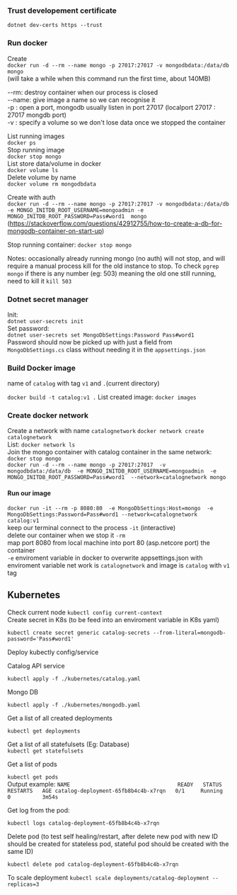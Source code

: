 ### Trust developement certificate
`
dotnet dev-certs https --trust
`

### Run docker  
Create  
`
docker run -d --rm --name mongo -p 27017:27017 -v mongodbdata:/data/db mongo
`  
(will take a while when this command run the first time, about 140MB)    

--rm: destroy container when our process is closed  
--name: give image a name so we can recognise it    
-p : open a port, mongodb usually listen in port 27017
(localport 27017 : 27017 mongdb port)   
-v : specify a volume so we don't lose data once we stopped 
the container

List running images     
`
docker ps   
`   
Stop running image  
`
docker stop mongo
`   
List store data/volume in docker    
`
docker volume ls
`   
Delete volume by name   
`
docker volume rm mongodbdata
`   

Create with auth    
`
docker run -d --rm --name mongo -p 27017:27017 -v mongodbdata:/data/db 
-e MONGO_INITDB_ROOT_USERNAME=mongoadmin
-e MONGO_INITDB_ROOT_PASSWORD=Pass#word1 
mongo
`   
(https://stackoverflow.com/questions/42912755/how-to-create-a-db-for-mongodb-container-on-start-up)

Stop running container:
`
docker stop mongo
`   
    
Notes: occasionally already running mongo (no auth) will not stop, and will require a manual process kill
for the old instance to stop. To check
`
pgrep mongo
`
if there is any number (eg: 503) meaning the old one still running, need to kill it
`kill 503`
    

### Dotnet secret manager
Init:   
`
dotnet user-secrets init
`   
Set password:   
`
dotnet user-secrets set MongoDbSettings:Password Pass#word1
`   
Password should now be picked up with just a field from `MongoDbSettings.cs` class 
without needing it in the `appsettings.json`    

### Build Docker image
name of `catalog` with tag `v1` and `.`(current directory)		

`
docker build -t catalog:v1 .
`
List created image: `docker images`


### Create docker network
Create a network with name `catalognetwork`
`
docker network create catalognetwork
`   	
List: 
`
docker network ls
`	
Join the mongo container with catalog container in the same network:    
`
docker stop mongo
`   
`
docker run -d --rm --name mongo -p 27017:27017 
-v mongodbdata:/data/db 
-e MONGO_INITDB_ROOT_USERNAME=mongoadmin 
-e MONGO_INITDB_ROOT_PASSWORD=Pass#word1 
--network=catalognetwork
mongo
`   
#### Run our image
`
docker run -it --rm -p 8080:80 
-e MongoDbSettings:Host=mongo 
-e MongoDbSettings:Password=Pass#word1
--network=catalognetwork
catalog:v1
`   
keep our terminal connect to the process `-it` (interactive)        
delete our container when we stop it `-rm`    
map port 8080 from local machine into port 80 (asp.netcore port) the container  
`-e` enviroment variable in docker to overwrite appsettings.json with enviroment variable
net work is `catalognetwork` and image is `catalog` with `v1` tag



## Kubernetes
Check current node
`
kubectl config current-context
`	
Create secret in K8s (to be feed into an enviroment variable in K8s yaml)

`
kubectl create secret generic catalog-secrets --from-literal=mongodb-password='Pass#word1'
`

Deploy kubectly config/service	

Catalog API service	

`
kubectl apply -f ./kubernetes/catalog.yaml 
`	

Mongo DB	

`
kubectl apply -f ./kubernetes/mongodb.yaml 
`


Get a list of all created deployments	

`
kubectl get deployments
`

Get a list of all statefulsets (Eg: Database)	
`
 kubectl get statefulsets
`

Get a list of pods	

`
kubectl get pods
`	
Output example: 
`
NAME                                  READY   STATUS    RESTARTS   AGE
catalog-deployment-65fb8b4c4b-x7rqn   0/1     Running   0          3m54s
`

Get log from the pod:	

`
kubectl logs catalog-deployment-65fb8b4c4b-x7rqn
`

Delete pod (to test self healing/restart, after delete new pod with new ID should be created for stateless pod, stateful pod should be created with the same ID)	

`
kubectl delete pod catalog-deployment-65fb8b4c4b-x7rqn
`

To scale deployment
`
kubectl scale deployments/catalog-deployment --replicas=3
`





